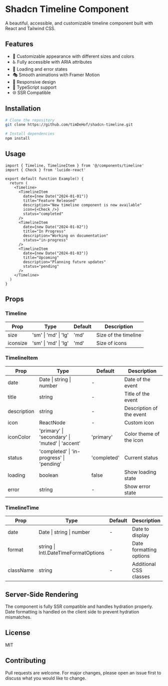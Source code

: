 # Shadcn Timeline Component

A beautiful, accessible, and customizable timeline component built with React and Tailwind CSS.

## Features

- 🎨 Customizable appearance with different sizes and colors
- ♿️ Fully accessible with ARIA attributes
- 🔄 Loading and error states
- 🎭 Smooth animations with Framer Motion
- 📱 Responsive design
- 🎯 TypeScript support
- 🌐 SSR Compatible

## Installation

```bash
# Clone the repository
git clone https://github.com/timDeHof/shadcn-timeline.git

# Install dependencies
npm install
```

## Usage

```tsx
import { Timeline, TimelineItem } from '@/components/timeline'
import { Check } from 'lucide-react'

export default function Example() {
  return (
    <Timeline>
      <TimelineItem
        date={new Date("2024-01-01")}
        title="Feature Released"
        description="New timeline component is now available"
        icon={<Check />}
        status="completed"
      />
      <TimelineItem
        date={new Date("2024-01-02")}
        title="In Progress"
        description="Working on documentation"
        status="in-progress"
      />
      <TimelineItem
        date={new Date("2024-01-03")}
        title="Upcoming"
        description="Planning future updates"
        status="pending"
      />
    </Timeline>
  )
}
```

## Props

### Timeline

| Prop     | Type                | Default | Description           |
|----------|--------------------|---------|-----------------------|
| size     | 'sm' \| 'md' \| 'lg' | 'md'    | Size of the timeline |
| iconsize | 'sm' \| 'md' \| 'lg' | 'md'    | Size of icons        |

### TimelineItem

| Prop           | Type                                        | Default     | Description                |
|----------------|---------------------------------------------|-------------|----------------------------|
| date          | Date \| string \| number                    | -           | Date of the event          |
| title         | string                                      | -           | Title of the event         |
| description   | string                                      | -           | Description of the event   |
| icon          | ReactNode                                   | -           | Custom icon                |
| iconColor     | 'primary' \| 'secondary' \| 'muted' \| 'accent' | 'primary'  | Color theme of the icon    |
| status        | 'completed' \| 'in-progress' \| 'pending'    | 'completed' | Current status            |
| loading       | boolean                                     | false       | Show loading state         |
| error         | string                                      | -           | Show error state          |

### TimelineTime

| Prop           | Type                                   | Default     | Description                |
|----------------|----------------------------------------|-------------|----------------------------|
| date          | Date \| string \| number               | -           | Date to display            |
| format        | string \| Intl.DateTimeFormatOptions   | -           | Date formatting options    |
| className     | string                                 | -           | Additional CSS classes     |

## Server-Side Rendering

The component is fully SSR compatible and handles hydration properly. Date formatting is handled on the client side to prevent hydration mismatches.

## License

MIT

## Contributing

Pull requests are welcome. For major changes, please open an issue first to discuss what you would like to change.
